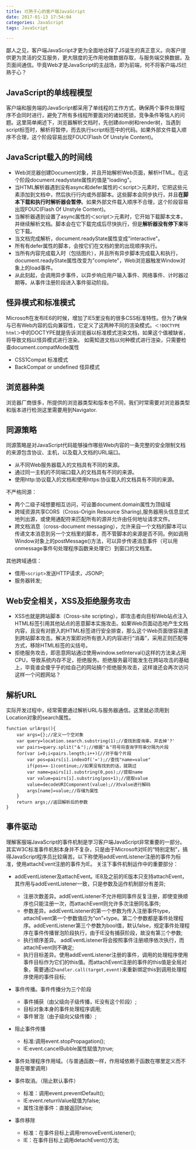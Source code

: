 ```yaml
---
title: 烂熟于心的客户端JavaScript
date: 2017-01-13 17:54:04
categories: JavaScript
tags: JavaScript

---
```


鄙人之见，客户端JavaScript才更为全面地诠释了JS诞生的真正意义。向客户提供更为灵活的交互服务，更大限度的无作用地做数据存取，与服务端交换数据，及页面间通信。毕竟Web才是JavaScript的主战场，即为前端，何不将客户端JS烂熟于心？
<!--more-->
## JavaScript的单线程模型
客户端和服务端的JavaScript都采用了单线程的工作方式，确保两个事件处理程序不会同时进行，避免了所有多线程所要面对的诸如死锁，竞争条件等恼人的问题。这里简单阐述下，浏览器解析文档时，先创建dom树和render树，当遇到script标签时，解析将暂停，而去执行script标签中的代码。如果外部文件载入顺序不合理，这个阶段容易出现FOUC(Flash Of Unstyle Content)。

## JavaScript载入的时间线


- Web浏览器创建Document对象，并且开始解析Web页面，解析HTML。在这个阶段document.readystate属性的值是"loading"。
- 当HTML解析器遇到没有async和defer属性的＜script＞元素时，它把这些元素添加到文档中，然后执行行内或外部脚本。这些脚本会同步执行，并且**在脚本下载和执行时解析器会暂停**。如果外部文件载入顺序不合理，这个阶段容易出现FOUC(Flash Of Unstyle Content)。
- 当解析器遇到设置了async属性的＜script＞元素时，它开始下载脚本文本，并继续解析文档。脚本会在它下载完成后尽快执行，但是**解析器没有停下来**等它下载。
- 当文档完成解析，document.readyState属性变成"interactive"。
- 所有有defer属性的脚本，会按它们在文档的里的出现顺序执行。
- 当所有内容完成载入时（包括图片），并且所有异步脚本完成载入和执行，document.readyState属性改变为"complete"，Web浏览器触发Window对象上的load事件。
- 从此刻起，会调用异步事件，以异步响应用户输入事件、网络事件、计时器过期等。从事件注册阶段进入事件驱动阶段。

## 怪异模式和标准模式
Microsoft在发布IE6的时候，增加了IE5里没有的很多CSS标准特性。但为了确保与已有Web内容的后向兼容性，它定义了这两种不同的渲染模式。`＜!DOCTYPE html＞`中的DOCTYPE就是告诉浏览器以标准模式渲染文档，如果这个值被缺省，将导致文档以怪异模式进行渲染。
如需知道文档以何种模式进行渲染，只需要检查document.compatMode属性
- CSS1Compat 标准模式
- BackCompat or undefined 怪异模式

## 浏览器种类
浏览器厂商很多，所提供的浏览器类型和版本也不同，我们时常需要对浏览器类型和版本进行检测这里需要用到Navigator.

## 同源策略
同源策略是对JavaScript代码能够操作哪些Web内容的一条完整的安全限制文档的来源包含协议、主机，以及载入文档的URL端口。
- 从不同Web服务器载入的文档具有不同的来源。
- 通过同一主机的不同端口载入的文档具有不同的来源。
- 使用http:协议载入的文档和使用https:协议载入的文档具有不同的来源。

不严格同源：
- 两个二级子域想要相互访问，可设置document.domain属性为顶级域
- 跨域资源共享CORS（Cross-Origin Resource Sharing),服务器用头信息显式地列出源，或使用通配符来匹配所有的源并允许由任何地址请求文件。
- 跨文档消息（cross-document messaging），允许来自一个文档的脚本可以传递文本消息到另一个文档里的脚本，而不管脚本的来源是否不同。例如调用Window对象上的postMessage()方法，可以异步传递消息事件（可以用onmessage事件句处理程序函数来处理它）到窗口的文档里。

其他跨域通信：
- 借用`<script>`发送HTTP请求，JSONP;
- 服务器转发;

## Web安全相关，XSS及拒绝服务攻击
- XSS也就是跨站脚本（Cross-site scripting），即攻击者向目标Web站点注入HTML标签引用其他站点的恶意脚本实施攻击。如果Web页面动态地产生文档内容，且没有对嵌入的HTML标签进行安全排查，那么这个Web页面很容易遭到跨站脚本攻击。解决方案即对所有嵌入的内容进行“消毒”，采用正则匹配等方式，移除HTML标签的尖括号。
- 拒绝服务攻击，即恶意网站通过使用window.setInterval()这样的方法来占用CPU，导致系统内存不足，拒绝服务。拒绝服务最可能发生在跨站攻击的基础上，毕竟谁会傻乎乎的给自己的网站搞个拒绝服务攻击，这样谁还会再次访问这样一个问题网站？

## 解析URL
实际开发过程中，经常需要通过解析URL与服务器通信。这里就必须用到Location对象的search属性。
```
function urlArgs(){
	var args={};//定义一个空对象
	var query=location.search.substring(1);//查找到查询串，并去掉'?'
	var pairs=query.split("＆");//根据"＆"符号将查询字符串分隔为片段
	for(var i=0;i<pairs.length;i++){//对于每个片段
		var pos=pairs[i].indexOf('=');//查找"name=value"
		if(pos==-1)continue;//如果没有找到的话，就跳过
		var name=pairs[i].substring(0,pos);//提取name
		var value=pairs[i].substring(pos+1);//提取value
		value=decodeURIComponent(value);//对value进行解码
		args[name]=value;//存储为属性
	}
	return args;//返回解析后的参数
}
```

## 事件驱动
理解客服端JavaScript的事件机制是学习客户端JavaScript非常重要的一部分。其实W3C标准事件机制本身并不复杂，只是由于Microsoft对IE的“特别定制”，搞得JavaScript程序员比较痛苦。以下称使用addEventListener注册的事件为标准，使用attachEvent注册的事件为IE。
关注下事件机制运作中的重要部分：
- addEventListener及attachEvent。IE8及之前的IE版本只支持attachEvent，其作用与addEventListener一致，只是参数及运作机制部分有差异;
	- 注册次数差异。addEventListener不允许相同事件反复注册，即使变换顺序也只能注册一次，而attachEvent则允许多次注册同名事件;
	- 参数差异。addEventListener的第一个参数为传入注册事件type，attachEvent第一个参数值应为“on”+type。第二个参数都是事件处理程序。addEventListener第三个参数为bool值，默认false，规定事件处理程序在事件传播冒泡阶段执行，由于IE没有捕获阶段，故没有第三个参数;
	- 执行顺序差异。 addEventListener将会按照事件注册顺序依次执行，而attachEvent则不确定;
	- 执行目标差异。使用addEventListener注册的事件，调用的处理程序使用事件目标作为它们的this值。而attachEvent注册的事件的this值是全局对象，需要通过`handler.call(target,event)`来重新绑定this到调用处理程序使用的事件目标;

- 事件传播。事件传播分为三个阶段
	- 事件捕获（由父级向子级传播，IE没有这个阶段）;
	- 目标对象本身的事件处理程序调用;
	- 事件冒泡（由子级向父级传播）;
- 阻止事件传播
	- 标准:调用event.stopPropagation();
	- IE:event.cancelBubble属性赋值为true;
- 事件处理程序作用域。（与普通函数一样，作用域依赖于函数在哪里定义而不是在哪里调用）
- 事件取消。（阻止默认事件）
	- 标准：调用event.preventDefault();
	- IE:event.returnValue赋值为false;
	- 属性注册事件：直接返回false;
- 事件移除
	- 标准：在事件目标上调用removeEventListener();
	- IE：在事件目标上调用detachEvent()方法;
